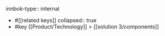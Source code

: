 innbok-type:: internal
- #[[related keys]]
collapsed:: true
- #key [[Product/Technology]] > [[solution 3/components]]




